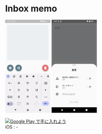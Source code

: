 # Inbox memo

<p>
    <img alt="Android" height="300px" src="doc/release/android/screenshot-1644879466728.png">
    <img alt="Android" height="300px" src="doc/release/android/screenshot-1644879550025.png">
</p>

<a href='https://play.google.com/store/apps/details?id=com.nfrutta.inbox_memo&pcampaignid=pcampaignidMKT-Other-global-all-co-prtnr-py-PartBadge-Mar2515-1'><img alt='Google Play で手に入れよう' src='https://play.google.com/intl/en_us/badges/static/images/badges/ja_badge_web_generic.png' height="80px"/></a>  
iOS : -
